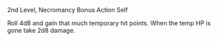 2nd Level, Necromancy
Bonus Action
Self

Roll 4d8 and gain that much temporary hit points. When the temp HP is gone take 2d8 damage.

